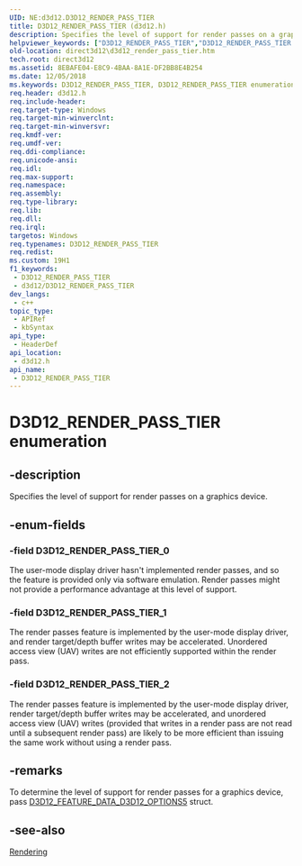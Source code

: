 ```yaml
---
UID: NE:d3d12.D3D12_RENDER_PASS_TIER
title: D3D12_RENDER_PASS_TIER (d3d12.h)
description: Specifies the level of support for render passes on a graphics device.
helpviewer_keywords: ["D3D12_RENDER_PASS_TIER","D3D12_RENDER_PASS_TIER enumeration","D3D12_RENDER_PASS_TIER_0","D3D12_RENDER_PASS_TIER_1","D3D12_RENDER_PASS_TIER_2","d3d12/D3D12_RENDER_PASS_TIER","d3d12/D3D12_RENDER_PASS_TIER_0","d3d12/D3D12_RENDER_PASS_TIER_1","d3d12/D3D12_RENDER_PASS_TIER_2","direct3d12.d3d12_render_pass_tier"]
old-location: direct3d12\d3d12_render_pass_tier.htm
tech.root: direct3d12
ms.assetid: 8EBAFE04-E8C9-4BAA-8A1E-DF2BB8E4B254
ms.date: 12/05/2018
ms.keywords: D3D12_RENDER_PASS_TIER, D3D12_RENDER_PASS_TIER enumeration, D3D12_RENDER_PASS_TIER_0, D3D12_RENDER_PASS_TIER_1, D3D12_RENDER_PASS_TIER_2, d3d12/D3D12_RENDER_PASS_TIER, d3d12/D3D12_RENDER_PASS_TIER_0, d3d12/D3D12_RENDER_PASS_TIER_1, d3d12/D3D12_RENDER_PASS_TIER_2, direct3d12.d3d12_render_pass_tier
req.header: d3d12.h
req.include-header: 
req.target-type: Windows
req.target-min-winverclnt: 
req.target-min-winversvr: 
req.kmdf-ver: 
req.umdf-ver: 
req.ddi-compliance: 
req.unicode-ansi: 
req.idl: 
req.max-support: 
req.namespace: 
req.assembly: 
req.type-library: 
req.lib: 
req.dll: 
req.irql: 
targetos: Windows
req.typenames: D3D12_RENDER_PASS_TIER
req.redist: 
ms.custom: 19H1
f1_keywords:
 - D3D12_RENDER_PASS_TIER
 - d3d12/D3D12_RENDER_PASS_TIER
dev_langs:
 - c++
topic_type:
 - APIRef
 - kbSyntax
api_type:
 - HeaderDef
api_location:
 - d3d12.h
api_name:
 - D3D12_RENDER_PASS_TIER
---
```


# D3D12_RENDER_PASS_TIER enumeration


## -description

Specifies the level of support for render passes on a graphics device.

## -enum-fields

### -field D3D12_RENDER_PASS_TIER_0

The user-mode display driver hasn't implemented render passes, and so the feature is provided only via software emulation. Render passes might not provide a performance advantage at this level of support.

### -field D3D12_RENDER_PASS_TIER_1

The render passes feature is implemented by the user-mode display driver, and render target/depth buffer writes may be accelerated. Unordered access view (UAV) writes are not efficiently supported within the render pass.

### -field D3D12_RENDER_PASS_TIER_2

The render passes feature is implemented by the user-mode display driver, render target/depth buffer writes may be accelerated, and unordered access view (UAV) writes (provided that writes in a render pass are not read until a subsequent render pass) are likely to be more efficient than issuing the same work without using a render pass.

## -remarks

To determine the level of support for render passes for a graphics device, pass <a href="../d3d12/ns-d3d12-d3d12_feature_data_d3d12_options5.md">D3D12_FEATURE_DATA_D3D12_OPTIONS5</a> struct.

## -see-also

<a href="/windows/desktop/direct3d12/rendering">Rendering</a>
